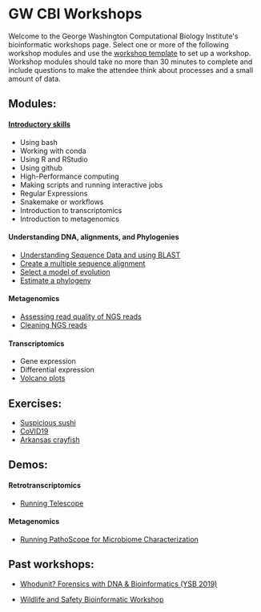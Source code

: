 # GW CBI Workshops
Welcome to the George Washington Computational Biology Institute's bioinformatic workshops page. Select one or more of the following workshop modules and use the [workshop template](workshop_template.md) to set up a workshop. Workshop modules should take no more than 30 minutes to complete and include questions to make the attendee think about processes and a small amount of data.

## Modules: 
#### [Introductory skills](https://github.com/gwcbi/Workshops/tree/master/IntroductorySkills)
* Using bash
* Working with conda
* Using R and RStudio
* Using github
* High-Performance computing
* Making scripts and running interactive jobs
* Regular Expressions
* Snakemake or workflows
* Introduction to transcriptomics
* Introduction to metagenomics
#### Understanding DNA, alignments, and Phylogenies
* [Understanding Sequence Data and using BLAST](blast.md)
* [Create a multiple sequence alignment](align.md)
* [Select a model of evolution](modeltest.md)
* [Estimate a phylogeny](phylogeny.md)
#### Metagenomics
* [Assessing read quality of NGS reads](QC.md)
* [Cleaning NGS reads](cleanreads.md)

#### Transcriptomics
* Gene expression
* Differential expression
* [Volcano plots](https://github.com/gwcbi/Workshops/tree/master/Transcriptomics/volcano.md)

## Exercises:
* [Suspicious sushi]()
* [CoVID19](exercises/covid19.md)
* [Arkansas crayfish](exercises/crayfish.md)

## Demos:
#### Retrotranscriptomics
* [Running Telescope](telescope.md)

#### Metagenomics
* [Running PathoScope for Microbiome Characterization](pathoscope.md)


## Past workshops:

* [Whodunit? Forensics with DNA & Bioinformatics (YSB 2019)](whodunit_workshop)

* [Wildlife and Safety Bioinformatic Workshop](wildlife_safety_workshops)
